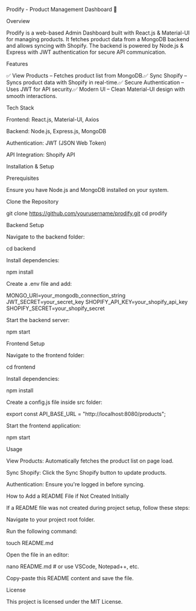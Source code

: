 Prodify - Product Management Dashboard 🛒

Overview

Prodify is a web-based Admin Dashboard built with React.js & Material-UI for managing products. It fetches product data from a MongoDB backend and allows syncing with Shopify. The backend is powered by Node.js & Express with JWT authentication for secure API communication.

Features

✅ View Products – Fetches product list from MongoDB.✅ Sync Shopify – Syncs product data with Shopify in real-time.✅ Secure Authentication – Uses JWT for API security.✅ Modern UI – Clean Material-UI design with smooth interactions.

Tech Stack

Frontend: React.js, Material-UI, Axios

Backend: Node.js, Express.js, MongoDB

Authentication: JWT (JSON Web Token)

API Integration: Shopify API

Installation & Setup

Prerequisites

Ensure you have Node.js and MongoDB installed on your system.

Clone the Repository

git clone https://github.com/yourusername/prodify.git
cd prodify

Backend Setup

Navigate to the backend folder:

cd backend

Install dependencies:

npm install

Create a .env file and add:

MONGO_URI=your_mongodb_connection_string
JWT_SECRET=your_secret_key
SHOPIFY_API_KEY=your_shopify_api_key
SHOPIFY_SECRET=your_shopify_secret

Start the backend server:

npm start

Frontend Setup

Navigate to the frontend folder:

cd frontend

Install dependencies:

npm install

Create a config.js file inside src folder:

export const API_BASE_URL = "http://localhost:8080/products";

Start the frontend application:

npm start

Usage

View Products: Automatically fetches the product list on page load.

Sync Shopify: Click the Sync Shopify button to update products.

Authentication: Ensure you're logged in before syncing.

How to Add a README File if Not Created Initially

If a README file was not created during project setup, follow these steps:

Navigate to your project root folder.

Run the following command:

touch README.md

Open the file in an editor:

nano README.md  # or use VSCode, Notepad++, etc.

Copy-paste this README content and save the file.

License

This project is licensed under the MIT License.
